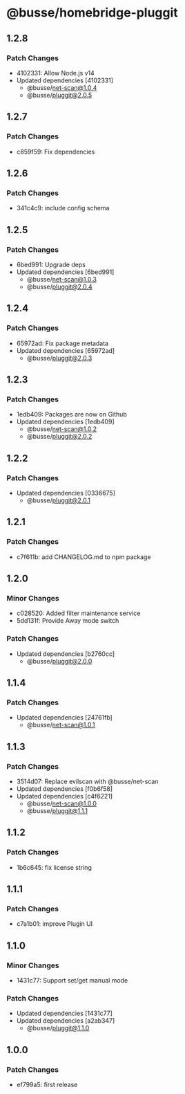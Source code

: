 # @busse/homebridge-pluggit

## 1.2.8

### Patch Changes

- 4102331: Allow Node.js v14
- Updated dependencies [4102331]
  - @busse/net-scan@1.0.4
  - @busse/pluggit@2.0.5

## 1.2.7

### Patch Changes

- c859f59: Fix dependencies

## 1.2.6

### Patch Changes

- 341c4c9: include config schema

## 1.2.5

### Patch Changes

- 6bed991: Upgrade deps
- Updated dependencies [6bed991]
  - @busse/net-scan@1.0.3
  - @busse/pluggit@2.0.4

## 1.2.4

### Patch Changes

- 65972ad: Fix package metadata
- Updated dependencies [65972ad]
  - @busse/pluggit@2.0.3

## 1.2.3

### Patch Changes

- 1edb409: Packages are now on Github
- Updated dependencies [1edb409]
  - @busse/net-scan@1.0.2
  - @busse/pluggit@2.0.2

## 1.2.2

### Patch Changes

- Updated dependencies [0336675]
  - @busse/pluggit@2.0.1

## 1.2.1

### Patch Changes

- c7f611b: add CHANGELOG.md to npm package

## 1.2.0

### Minor Changes

- c028520: Added filter maintenance service
- 5dd131f: Provide Away mode switch

### Patch Changes

- Updated dependencies [b2760cc]
  - @busse/pluggit@2.0.0

## 1.1.4

### Patch Changes

- Updated dependencies [24761fb]
  - @busse/net-scan@1.0.1

## 1.1.3

### Patch Changes

- 3514d07: Replace evilscan with @busse/net-scan
- Updated dependencies [f0b6f58]
- Updated dependencies [c4f6221]
  - @busse/net-scan@1.0.0
  - @busse/pluggit@1.1.1

## 1.1.2

### Patch Changes

- 1b6c645: fix license string

## 1.1.1

### Patch Changes

- c7a1b01: improve Plugin UI

## 1.1.0

### Minor Changes

- 1431c77: Support set/get manual mode

### Patch Changes

- Updated dependencies [1431c77]
- Updated dependencies [a2ab347]
  - @busse/pluggit@1.1.0

## 1.0.0

### Patch Changes

- ef799a5: first release
